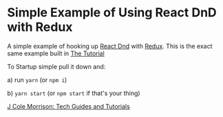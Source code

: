 # Simple Example of Using React DnD with Redux

A simple example of hooking up [React Dnd](https://react-dnd.github.io/react-dnd/) with [Redux](http://redux.js.org/). This is the exact same example built in [The Tutorial](https://react-dnd.github.io/react-dnd/docs-tutorial.html)

To Startup simple pull it down and:

a) run `yarn` (or `npm i`)

b) `yarn start` (or `npm start` if that's your thing)

[J Cole Morrison: Tech Guides and Tutorials](http://start.jcolemorrison.com/)